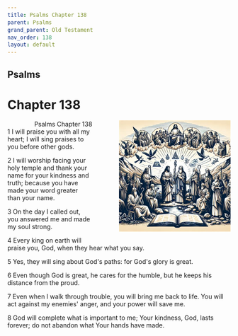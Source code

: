 ```yaml
---
title: Psalms Chapter 138
parent: Psalms
grand_parent: Old Testament
nav_order: 138
layout: default
---
```


## Psalms

# Chapter 138

<div style="clear: both; text-align: right;">
    <div style="max-width: 50%; height: auto; float: right; margin: 0 0 10px 10px; padding-left: 10%;">
        <img src="/assets/Image/Psalms/500/138.jpg" alt="Psalms Chapter 138" class="chapter-image">
    </div>
    <figcaption style="font-size: 14px; text-align: right;">Psalms Chapter 138</figcaption>
</div>
1 I will praise you with all my heart; I will sing praises to you before other gods.

2 I will worship facing your holy temple and thank your name for your kindness and truth; because you have made your word greater than your name.

3 On the day I called out, you answered me and made my soul strong.

4 Every king on earth will praise you, God, when they hear what you say.

5 Yes, they will sing about God's paths: for God's glory is great.

6 Even though God is great, he cares for the humble, but he keeps his distance from the proud.

7 Even when I walk through trouble, you will bring me back to life. You will act against my enemies' anger, and your power will save me.

8 God will complete what is important to me; Your kindness, God, lasts forever; do not abandon what Your hands have made.


